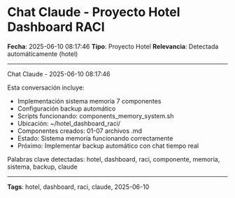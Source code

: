 # Chat Claude - Proyecto Hotel Dashboard RACI
**Fecha**: 2025-06-10 08:17:46
**Tipo**: Proyecto Hotel
**Relevancia**: Detectada automáticamente (hotel)

---

Chat Claude - 2025-06-10 08:17:46

Esta conversación incluye:
- Implementación sistema memoria 7 componentes
- Configuración backup automático
- Scripts funcionando: components_memory_system.sh
- Ubicación: ~/hotel_dashboard_raci/
- Componentes creados: 01-07 archivos .md
- Estado: Sistema memoria funcionando correctamente
- Próximo: Implementar backup automático con chat tiempo real

Palabras clave detectadas: hotel, dashboard, raci, componente, memoria, sistema, backup, claude

---

**Tags**: hotel, dashboard, raci, claude, 2025-06-10
